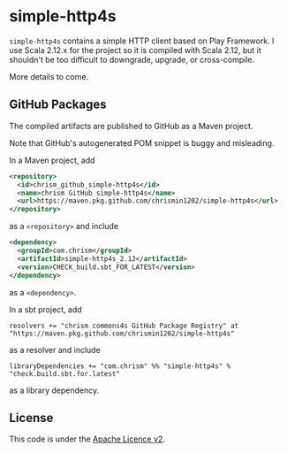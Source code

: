 <!---
 Licensed to the Apache Software Foundation (ASF) under one or more
 contributor license agreements.  See the NOTICE file distributed with
 this work for additional information regarding copyright ownership.
 The ASF licenses this file to You under the Apache License, Version 2.0
 (the "License"); you may not use this file except in compliance with
 the License.  You may obtain a copy of the License at

      http://www.apache.org/licenses/LICENSE-2.0

 Unless required by applicable law or agreed to in writing, software
 distributed under the License is distributed on an "AS IS" BASIS,
 WITHOUT WARRANTIES OR CONDITIONS OF ANY KIND, either express or implied.
 See the License for the specific language governing permissions and
 limitations under the License.
-->

simple-http4s
=============

`simple-http4s` contains a simple HTTP client based on Play Framework.
I use Scala 2.12.x for the project so it is compiled with Scala 2.12,
but it shouldn't be too difficult to downgrade, upgrade, or cross-compile.

More details to come.

GitHub Packages
---------------
The compiled artifacts are published to GitHub as a Maven project.

Note that GitHub's autogenerated POM snippet is buggy and misleading.

In a Maven project, add 
```xml
<repository>
  <id>chrism_github_simple-http4s</id>
  <name>chrism GitHub simple-http4s</name>
  <url>https://maven.pkg.github.com/chrismin1202/simple-http4s</url>
</repository>
```
as a `<repository>` and include
```xml
<dependency>
  <groupId>com.chrism</groupId>
  <artifactId>simple-http4s_2.12</artifactId>
  <version>CHECK_build.sbt_FOR_LATEST</version>
</dependency>
```
as a `<dependency>`.

In a sbt project, add 
```
resolvers += "chrism commons4s GitHub Package Registry" at "https://maven.pkg.github.com/chrismin1202/simple-http4s"
```
as a resolver and include
```
libraryDependencies += "com.chrism" %% "simple-http4s" % "check.build.sbt.for.latest"
```
as a library dependency.

License
-------
This code is under the [Apache Licence v2](https://www.apache.org/licenses/LICENSE-2.0).
